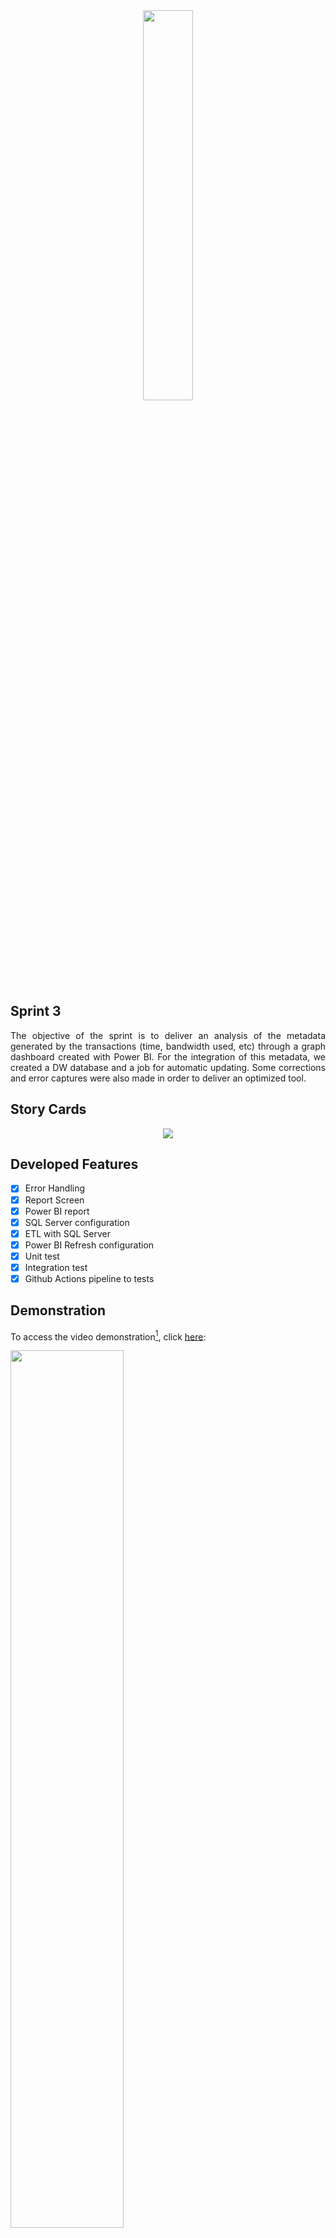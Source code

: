 <div align="center">
  <img src="https://user-images.githubusercontent.com/74321890/228393527-9bd20785-93b0-4da2-b774-97e81e59e6e4.svg" width="40%">
</div>

## Sprint 3

<p align="justify">
The objective of the sprint is to deliver an analysis of the metadata generated by the transactions (time, bandwidth used, etc) through a graph dashboard created with Power BI. For the integration of this metadata, we created a DW database and a job for automatic updating. Some corrections and error captures were also made in order to deliver an optimized tool.
</p>
  
## Story Cards
<p align="center">
  <img src="https://github.com/DolphinDatabase/Cloud-In/assets/58821700/34112c0e-b77b-4a4f-af1f-ab0d4503f9c2"/>
</p>

## Developed Features

- [X] Error Handling
- [X] Report Screen
- [X] Power BI report
- [X] SQL Server configuration
- [X] ETL with SQL Server
- [X] Power BI Refresh configuration
- [X] Unit test
- [X] Integration test
- [X] Github Actions pipeline to tests

## Demonstration

To access the video demonstration[^1], click [here](https://youtu.be/PyPqr0ifft4):

[<img src="https://user-images.githubusercontent.com/74321890/228991716-687c07f9-3b6a-4cea-b855-677b51b2b20a.svg" width="60%" height="60%">](https://youtu.be/PyPqr0ifft4 "Cloud-in vídeo Demonstração")

## Members

 - Betriz Medeiros (PO)
 - Pedro Motta (SM)
 - Abraão Henrique (DEV)
 - Hamilton Zanini (DEV)
 - Renata Garcia (DEV)
 - Victor Cavichioli (DEV)
 
For more information[^2], click [here](https://github.com/DolphinDatabase/Cloud-In/wiki/Development-Team).

[^1]: Video produced and edited by the members of the group.
[^2]: Team responsible for API development
